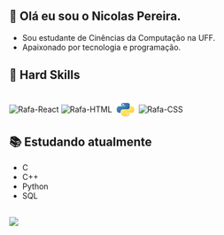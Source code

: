 ## 👋 Olá eu sou o Nicolas Pereira.

- Sou estudante de Cinências da Computação na UFF.
- Apaixonado por tecnologia e programação.


## 🤖 Hard Skills
<div style="display: inline_block"><br>
  <img align="center" alt="Rafa-React" height="30" width="40" src="https://cdn.jsdelivr.net/gh/devicons/devicon@latest/icons/c/c-original.svg">
  <img align="center" alt="Rafa-HTML" height="30" width="40" src="https://cdn.jsdelivr.net/gh/devicons/devicon@latest/icons/cplusplus/cplusplus-original.svg">
  <img align="center" alt="Rafa-Python" height="30" width="40" src="https://raw.githubusercontent.com/devicons/devicon/master/icons/python/python-original.svg">
  <img align="center" alt="Rafa-CSS" height="30" width="40" src="https://cdn.jsdelivr.net/gh/devicons/devicon@latest/icons/azuresqldatabase/azuresqldatabase-original.svg">
</div>

## 📚 Estudando atualmente

- C
- C++
- Python
- SQL
  
##

  <div>
    <img height="150" src="https://github-readme-stats.vercel.app/api/top-langs/?username=NicolasPMA&layout=compact&theme=dark">
</div>
